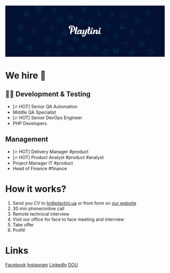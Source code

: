 ![Playtini](https://github.com/playtini/.github/raw/master/profile/playtini.png "Playtini")

# We hire 🦄

## 🧑‍💻 Development & Testing
- [🔥 HOT] Senior QA Automation
- Middle QA Specialist
- [🔥 HOT] Senior DevOps Engineer
- PHP Developers

## Management
- [🔥 HOT] Delivery Manager #product
- [🔥 HOT] Product Analyst #product #analyst
- Project Manager IT #product
- Head of Finance #finance

# How it works?
1. Send you CV to hr@playtini.ua or from form on [our website](https://playtini.ua/contacts)
2. 30 min phone/online call
3. Remote technical interview
4. Visit our office for face to face meeting and interview
5. Take offer
6. Profit!

# Links
[Facebook](https://fb.com/playtini)
[Instagram](https://instagram.com/playtini)
[LinkedIn](https://www.linkedin.com/company/playtini/mycompany/)
[DOU](https://jobs.dou.ua/companies/playtini/poll/)
